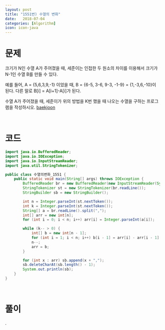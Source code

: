 ```yaml
---
layout: post
title: "1551번) 수열의 변화"
date:   2018-07-04
categories: [Algorithm]
icon: icon-java
---
```


# 문제
크기가 N인 수열 A가 주어졌을 때, 세준이는 인접한 두 원소의 차이를 이용해서 크기가 N-1인 수열 B를 만들 수 있다.

예를 들어, A = {5,6,3,9,-1} 이었을 때, B = {6-5, 3-6, 9-3, -1-9} = {1,-3,6,-10}이 된다. 다른 말로 B[i] = A[i+1]-A[i]가 된다.

수열 A가 주어졌을 때, 세준이가 위의 방법을 K번 했을 때 나오는 수열을 구하는 프로그램을 작성하시오. [baekjoon](https://www.acmicpc.net/problem/1551)

<br>

# 코드
```java
import java.io.BufferedReader;
import java.io.IOException;
import java.io.InputStreamReader;
import java.util.StringTokenizer;

public class 수열의변화_1551 {
    public static void main(String[] args) throws IOException {
        BufferedReader br = new BufferedReader(new InputStreamReader(System.in));
        StringTokenizer st = new StringTokenizer(br.readLine());
        StringBuilder sb = new StringBuilder();

        int n = Integer.parseInt(st.nextToken());
        int k = Integer.parseInt(st.nextToken());
        String[] a = br.readLine().split(",");
        int[] arr = new int[n];
        for (int i = 0; i < n; i++) arr[i] = Integer.parseInt(a[i]);

        while (k-- > 0) {
            int[] b = new int[n - 1];
            for (int i = 1; i < n; i++) b[i - 1] = arr[i] - arr[i - 1];
            n--;
            arr = b;
        }

        for (int x : arr) sb.append(x + ",");
        sb.deleteCharAt(sb.length() - 1);
        System.out.println(sb);
    }
}
```

<br>

# 풀이
.